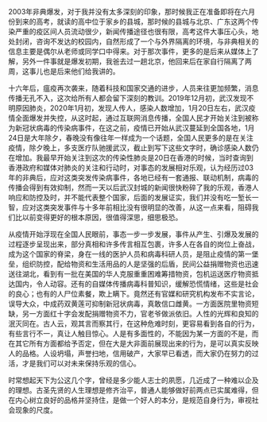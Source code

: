 2003年非典爆发，对于我并没有太多深刻的印象，那时候我正在准备即将在六月份到来的高考，就读的高中位于家乡的县城，那时候的县城与北京、广东这两个传染严重的疫区间人员流动很少，新闻传播途径也很有限，高考这件大事压心头，地处封闭，咨询不发达的校园内，自然形成了一个与外界隔离的环境，与非典相关的信息主要是偶尔从老师或同学口中得来。对于那次事件，更多的是后来从媒体上了解，另外一件事就是爆发初期，我爸去过一趟北京，他回来后在家自行隔离了两周，这事儿也是后来他们给我讲的。

十六年后，瘟疫再次袭来，随着科技和国家交通的进步，人员来往更加频繁，消息传播无孔不入，这次给所有人都会留下深刻的教训。2019年12月初，武汉发现不明原因肺炎，2020年1月初，发现人传人，感染人数增加，1月20日左右，武汉疫情全面爆发并失控，从这时起，通过互联网消息传播，全国人民才开始关注到被称为新冠状病毒的传染病事件，在这之前，疫情已开始从武汉蔓延到全国各地，1月24日是大年除夕，春晚没有像往年一样成为一个话题，全国人民更多的是在关注疫情，除夕晚上，多支医疗队驰援武汉，截止到写下这些文字时，确诊感染人数仍在增加。我最早开始关注到这次的传染性肺炎是20日在香港的时候，当时查询到香港政府和媒体对肺炎的关注和行动时，对事态的发展相对乐观，认为经历过03年的非典后，应对这类突发传染病事件，各地已经有一套通报、联动机制，病毒的传播会得到有效抑制，然而一天以后武汉封城的新闻很快粉碎了我的乐观，香港人响应和防控及时，并不能代表整个国家，后面的发展证实，我们并没有吃一堑长一智，应对这类突发事件与十多年前相比没有很明显的改善，从这一点来看，阻碍我们比以前变得更好的根本原因，很值得深思，细思极恐。

从疫情开始浮现在全国人民眼前，事态一步一步发展，事件从产生、引爆及发展的过程逐步呈现出来，部分真相和许多传言相互包裹，许多人在各自的岗位上奋战，成为这个国家的脊梁，身在一线的医护人员和病毒科研人员，是阻止疫情的第一堡垒，组织防控，配给物资和生活用品的人是坚强的后盾，民间公益捐赠物资也迅速送往湖北，看到有一批在美国的华人克服重重困难筹措物资，包机运送医疗物资抵达国内，令人动容。还有的自媒体传播病毒科普知识，缓解恐慌情绪，这些是社会的良心；也有的人尸位素餐，欺上瞒下。竟然还有官媒和研究机构发布不实言论，误导大众，中成药双黄莲可抑制新冠状病毒，真敢信口雌黄。一方面医院里物资短缺，另一方面红十字会发配捐赠物资不力，官老爷做派依旧。人性的光辉和良知的泯灭同在。古人云，观其言而察其行，在这种危难时刻，更容易看到各自的行为，有些言行不一，真让人触目惊心。人是有多面性的，不能因为某一方面的不是，而在其它所有方面都给予否定，但在大是大非面前展现出来的行为，是可以真实反映人的品格。人设坍塌，声誉扫地，信用破产，大家早已看透，而大家仍在努力的过活，才是我们可以对未来保持乐观的信心。

时常想起天下为公这几个字，曾经是多少能人志士的夙愿，几近成了一种难以企及的理想。古圣先贤的人生理想是修齐治平，普通人能够做好前两点已实属难得，但在内心树立良好的品格并坚持住，是做一个好人的本分，是规范自身行为，审视社会现象的尺度。